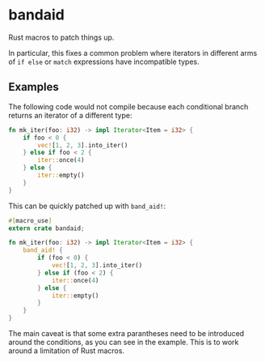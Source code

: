 # bandaid
Rust macros to patch things up.

In particular, this fixes a common problem where iterators in different arms of `if else` or `match` expressions have incompatible types.

## Examples

The following code would not compile because each conditional branch returns an iterator of a different type:

```Rust
fn mk_iter(foo: i32) -> impl Iterator<Item = i32> {
    if foo < 0 {
        vec![1, 2, 3].into_iter()
    } else if foo < 2 {
        iter::once(4)
    } else {
        iter::empty()
    }
}
```

This can be quickly patched up with `band_aid!`:

```Rust
#[macro_use]
extern crate bandaid;

fn mk_iter(foo: i32) -> impl Iterator<Item = i32> {
    band_aid! {
        if (foo < 0) {
            vec![1, 2, 3].into_iter()
        } else if (foo < 2) {
            iter::once(4)
        } else {
            iter::empty()
        }
    }
}
```

The main caveat is that some extra parantheses need to be introduced around the conditions, as you can see in the example. This is to work around a limitation of Rust macros.

